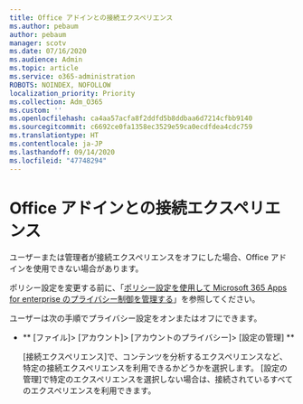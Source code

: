 ```yaml
---
title: Office アドインとの接続エクスペリエンス
ms.author: pebaum
author: pebaum
manager: scotv
ms.date: 07/16/2020
ms.audience: Admin
ms.topic: article
ms.service: o365-administration
ROBOTS: NOINDEX, NOFOLLOW
localization_priority: Priority
ms.collection: Adm_O365
ms.custom: ''
ms.openlocfilehash: ca4aa57acfa8f2ddfd5b8ddbaa6d7214cfbb9140
ms.sourcegitcommit: c6692ce0fa1358ec3529e59ca0ecdfdea4cdc759
ms.translationtype: HT
ms.contentlocale: ja-JP
ms.lasthandoff: 09/14/2020
ms.locfileid: "47748294"
---
```

# <a name="connected-experience-with-office-add-ins"></a>Office アドインとの接続エクスペリエンス

ユーザーまたは管理者が接続エクスペリエンスをオフにした場合、Office アドインを使用できない場合があります。

ポリシー設定を変更する前に、「[ポリシー設定を使用して Microsoft 365 Apps for enterprise のプライバシー制御を管理する](https://docs.microsoft.com/deployoffice/privacy/manage-privacy-controls)」を参照してください。

ユーザーは次の手順でプライバシー設定をオンまたはオフにできます。

- ** [ファイル]> [アカウント]> [アカウントのプライバシー]> [設定の管理] ** 

    [接続エクスペリエンス]で、コンテンツを分析するエクスペリエンスなど、特定の接続エクスペリエンスを利用できるかどうかを選択します。 [設定の管理]で特定のエクスペリエンスを選択しない場合は、接続されているすべてのエクスペリエンスを利用できます。
